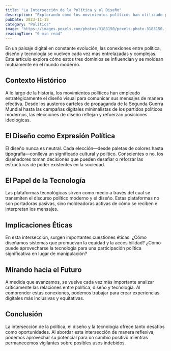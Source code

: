 ```yaml
---
title: "La Intersección de la Política y el Diseño"
description: "Explorando cómo los movimientos políticos han utilizado principios de diseño para comunicar su mensaje de manera efectiva a lo largo de la historia."
pubDate: 2023-11-15
category: "Politics"
image: "https://images.pexels.com/photos/3183150/pexels-photo-3183150.jpeg?auto=compress&cs=tinysrgb&w=1260&h=750&dpr=2"
readingTime: "6 min read"
---
```


En un paisaje digital en constante evolución, las conexiones entre política, diseño y tecnología se vuelven cada vez más entrelazadas y complejas. Este artículo explora cómo estos tres dominios se influencian y se moldean mutuamente en el mundo moderno.

## Contexto Histórico

A lo largo de la historia, los movimientos políticos han empleado estratégicamente el diseño visual para comunicar sus mensajes de manera efectiva. Desde los austeros carteles de propaganda de la Segunda Guerra Mundial hasta las campañas digitales minimalistas de los partidos políticos modernos, las elecciones de diseño reflejan y refuerzan posiciones ideológicas.

## El Diseño como Expresión Política

El diseño nunca es neutral. Cada elección—desde paletas de colores hasta tipografía—conlleva un significado cultural y político. Conscientes o no, los diseñadores toman decisiones que pueden desafiar o reforzar las estructuras de poder existentes en la sociedad.

## El Papel de la Tecnología

Las plataformas tecnológicas sirven como medio a través del cual se transmiten el discurso político moderno y el diseño. Estas plataformas no son portadoras pasivas, sino moldeadoras activas de cómo se reciben e interpretan los mensajes.

## Implicaciones Éticas

En esta intersección, surgen importantes cuestiones éticas. ¿Cómo diseñamos sistemas que promuevan la equidad y la accesibilidad? ¿Cómo puede aprovecharse la tecnología para una participación política significativa en lugar de manipulación?

## Mirando hacia el Futuro

A medida que avanzamos, se vuelve cada vez más importante analizar críticamente las relaciones entre política, diseño y tecnología. Al comprender estas conexiones, podemos trabajar para crear experiencias digitales más inclusivas y equitativas.

## Conclusión

La intersección de la política, el diseño y la tecnología ofrece tanto desafíos como oportunidades. Al abordar esta intersección de manera reflexiva, podemos aprovechar su potencial para un cambio positivo mientras permanecemos vigilantes sobre posibles usos indebidos.